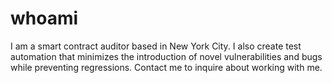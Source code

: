# whoami

I am a smart contract auditor based in New York City. I also create test automation that minimizes the introduction of novel vulnerabilities and bugs while preventing regressions. Contact me to inquire about working with me.
